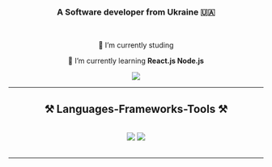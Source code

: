 
<h3 align="center">A Software developer from Ukraine 🇺🇦</h3>

<br/>

<div align="center">
 
 🔭 I’m currently studing
 
 🌱 I’m currently learning **React.js Node.js**

 </div>

 
<div align="center"> 
  <a href="mailto:ryzhbohdan@gmail.com">
    <img src="https://img.shields.io/badge/Gmail-333333?style=for-the-badge&logo=gmail&logoColor=red" />
  </a>
</div>

 <hr/>
 

<h2 align="center">⚒️ Languages-Frameworks-Tools ⚒️</h2>
<br/>
<div align="center">
    <img src="https://skillicons.dev/icons?i=vue,html,css,vscode,github,figma,git,gitlab" />
    <img src="https://skillicons.dev/icons?i=nodejs,python,javascript,mongodb,java,mysql" /><br>
</div>

<br/>

<hr/>

<br/><br/>
